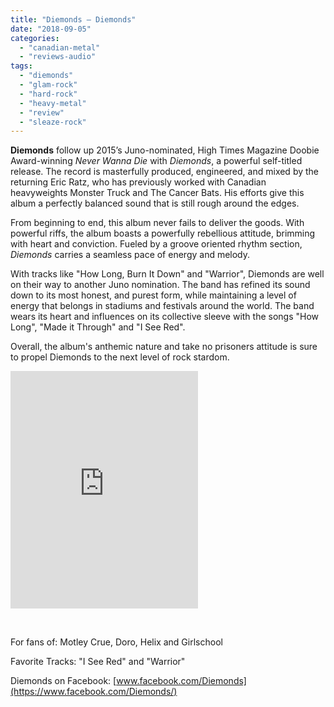 ```yaml
---
title: "Diemonds – Diemonds"
date: "2018-09-05"
categories: 
  - "canadian-metal"
  - "reviews-audio"
tags: 
  - "diemonds"
  - "glam-rock"
  - "hard-rock"
  - "heavy-metal"
  - "review"
  - "sleaze-rock"
---
```


**Diemonds** follow up 2015’s Juno-nominated, High Times Magazine Doobie Award-winning _Never Wanna Die_ with _Diemonds_, a powerful self-titled release. The record is masterfully produced, engineered, and mixed by the returning Eric Ratz, who has previously worked with Canadian heavyweights Monster Truck and The Cancer Bats. His efforts give this album a perfectly balanced sound that is still rough around the edges.

From beginning to end, this album never fails to deliver the goods. With powerful riffs, the album boasts a powerfully rebellious attitude, brimming with heart and conviction. Fueled by a groove oriented rhythm section, _Diemonds_ carries a seamless pace of energy and melody.

With tracks like "How Long, Burn It Down" and "Warrior", Diemonds are well on their way to another Juno nomination. The band has refined its sound down to its most honest, and purest form, while maintaining a level of energy that belongs in stadiums and festivals around the world. The band wears its heart and influences on its collective sleeve with the songs "How Long", "Made it Through" and "I See Red".

Overall, the album's anthemic nature and take no prisoners attitude is sure to propel Diemonds to the next level of rock stardom.

<iframe src="https://open.spotify.com/embed/album/71xvktE5t3Ma87TyVRpnP0" width="300" height="380" frameborder="0"></iframe>

 

For fans of: Motley Crue, Doro, Helix and Girlschool

Favorite Tracks: "I See Red" and "Warrior"

Diemonds on Facebook: [www.facebook.com/Diemonds](https://www.facebook.com/Diemonds/)
